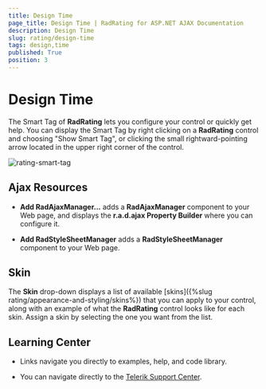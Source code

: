 ```yaml
---
title: Design Time
page_title: Design Time | RadRating for ASP.NET AJAX Documentation
description: Design Time
slug: rating/design-time
tags: design,time
published: True
position: 3
---
```


# Design Time

The Smart Tag of **RadRating** lets you configure your control or quickly get help. You can display the	Smart Tag by right clicking on a **RadRating** control and choosing "Show Smart Tag", or clicking the small rightward-pointing arrow located in the upper right corner of the control.

![rating-smart-tag](images/rating-smart-tag.png)

## Ajax Resources

* **Add RadAjaxManager...** adds a **RadAjaxManager** component to your Web page, and displays the **r.a.d.ajax Property Builder** where you can configure it.

* **Add RadStyleSheetManager** adds a **RadStyleSheetManager** component to your Web page.

## Skin

The **Skin** drop-down displays a list of available [skins]({%slug rating/appearance-and-styling/skins%}) that you can apply to your control, along with an example of what the **RadRating** control looks like for each skin. Assign a skin by selecting the one you want from the list.

## Learning Center

* Links navigate you directly to examples, help, and code library.

* You can navigate directly to the [Telerik Support Center](https://www.telerik.com/support/home.aspx).
